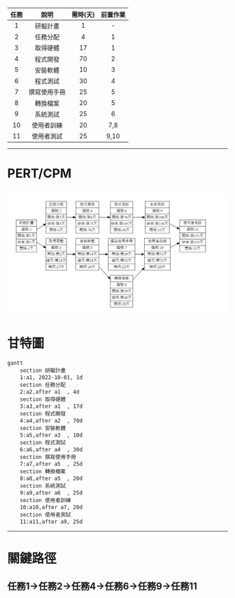 | 任務  | 說明  | 需時(天) | 前置作業 |
| :------------: |:---------------:| :-----:| :-----: |
| 1 | 研擬計畫 | 1 | - |      
| 2 | 任務分配 | 4 | 1 |      
| 3 | 取得硬體 | 17 | 1 |      
| 4 | 程式開發 | 70 | 2 |     
| 5 | 安裝軟體 | 10 | 3 |   
| 6 | 程式測試 | 30 | 4 |    
| 7 | 撰寫使用手冊 | 25 | 5 |    
| 8 | 轉換檔案 | 20 | 5 |     
| 9 | 系統測試 | 25 | 6 |
| 10 | 使用者訓練 | 20 | 7,8 |
| 11 | 使用者測試 | 25 | 9,10 |
---
# PERT/CPM 
![PERT](PERT.jpg "PERT")
---
# 甘特圖
```mermaid
gantt
    section 研擬計畫
    1:a1, 2022-10-01, 1d
    section 任務分配
    2:a2,after a1  , 4d
    section 取得硬體
    3:a3,after a1  , 17d
    section 程式開發
    4:a4,after a2  , 70d 
    section 安裝軟體
    5:a5,after a3  , 10d
    section 程式測試
    6:a6,after a4  , 30d
    section 撰寫使用手冊
    7:a7,after a5  , 25d
    section 轉換檔案
    8:a8,after a5  , 20d
    section 系統測試
    9:a9,after a6  , 25d
    section 使用者訓練
    10:a10,after a7, 20d
    section 使用者測試
    11:a11,after a9, 25d
```
---
# 關鍵路徑
任務1->任務2->任務4->任務6->任務9->任務11
---
